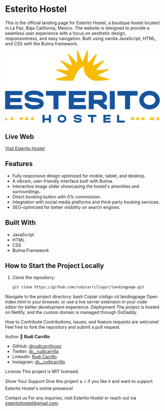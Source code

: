 # Esterito Hostel

This is the official landing page for Esterito Hostel, a boutique hostel located in La Paz, Baja California, Mexico. The website is designed to provide a seamless user experience with a focus on aesthetic design, responsiveness, and easy navigation. Built using vanilla JavaScript, HTML, and CSS with the Bulma framework.

![screenshot](./assets/Esterito_Azul.png)

## Live Web

[Visit Esterito Hostel](https://esteritohostel.com)

## Features

- Fully responsive design optimized for mobile, tablet, and desktop.
- A vibrant, user-friendly interface built with Bulma.
- Interactive image slider showcasing the hostel's amenities and surroundings.
- Direct booking button with 0% commission.
- Integration with social media platforms and third-party booking services.
- SEO-optimized for better visibility on search engines.

## Built With

- JavaScript
- HTML
- CSS
- Bulma Framework

## How to Start the Project Locally

1. Clone the repository:
   ```bash
   git clone https://github.com/rudicarrilloypr/landingpage.git
Navigate to the project directory:
bash
Copiar código
cd landingpage
Open index.html in your browser, or use a live server extension in your code editor for better development experience.
Deployment
The project is hosted on Netlify, and the custom domain is managed through GoDaddy.

How to Contribute
Contributions, issues, and feature requests are welcome! Feel free to fork the repository and submit a pull request.

Author
👤 **Rudi Carrillo**

- GitHub: [@rudicarrilloypr](https://github.com/rudicarrilloypr)
- Twitter: [@__rudicarrillo](https://twitter.com/__rudicarrillo)
- LinkedIn: [Rudi Carrillo](https://www.linkedin.com/in/rudi-carrillo/)
- Instagram: [@__rudicarrillo](https://www.instagram.com/_rudicarrillo/)


License
This project is MIT licensed.

Show Your Support
Give this project a ⭐️ if you like it and want to support Esterito Hostel's online presence!

Contact us
For any inquiries, visit Esterito Hostel or reach out via esteritohostel@gmail.com.